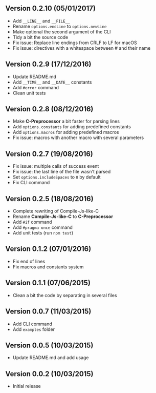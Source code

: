 ## Version 0.2.10 (05/01/2017)

  - Add `__LINE__` and `__FILE__`
  - Rename `options.endLine` to `options.newLine`
  - Make optional the second argument of the CLI
  - Tidy a bit the source code
  - Fix issue: Replace line endings from CRLF to LF for macOS
  - Fix issue: directives with a whitespace between # and their name


## Version 0.2.9 (17/12/2016)

  - Update README.md
  - Add `__TIME__` and `__DATE__` constants
  - Add `#error` command
  - Clean unit tests


## Version 0.2.8 (08/12/2016)

  - Make **C-Preprocessor** a bit faster for parsing lines
  - Add `options.constants` for adding predefined constants
  - Add `options.macros` for adding predefined macros
  - Fix issue: macros with another macro with several parameters


## Version 0.2.7 (19/08/2016)

  - Fix issue: multiple calls of success event
  - Fix issue: the last line of the file wasn't parsed
  - Set `options.includeSpaces` to `0` by default
  - Fix CLI command


## Version 0.2.5 (18/08/2016)

  - Complete rewriting of Compile-Js-like-C
  - Rename **Compile-Js-like-C** to **C-Preprocessor**
  - Add `#if` command
  - Add `#pragma once` command
  - Add unit tests (run `npm test`)


## Version 0.1.2 (07/01/2016)

  - Fix end of lines
  - Fix macros and constants system


## Version 0.1.1 (07/06/2015)

  - Clean a bit the code by separating in several files


## Version 0.0.7 (11/03/2015)

  - Add CLI command
  - Add `examples` folder


## Version 0.0.5 (10/03/2015)

  - Update README.md and add usage


## Version 0.0.2 (10/03/2015)

  - Initial release
